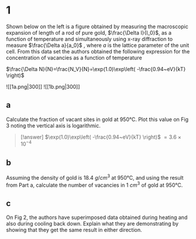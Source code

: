 # 1

Shown below on the left is a figure obtained by measuring the macroscopic expansion of length of a rod of pure gold, $\frac{\Delta I}{I_0}$, as a function of temperature and simultaneously using x-ray diffraction to measure $\frac{\Delta a}{a_0}$ , where $a$ is the lattice parameter of the unit cell. From this data set the authors obtained the following expression for the concentration of vacancies as a function of temperature

$\frac{\Delta N}{N}=\frac{N_V}{N}=\exp(1.0)\exp\left( -\frac{0.94~eV}{kT} \right)$

![[1a.png|300]] ![[1b.png|300]]

## a

Calculate the fraction of vacant sites in gold at 950°C. Plot this value on Fig 3 noting
the vertical axis is logarithmic.

> [!answer]
> $\exp(1.0)\exp\left( -\frac{0.94~eV}{kT} \right)$
> $=3.6\times 10^{-4}$

## b

Assuming the density of gold is $18.4~g/cm^3$ at 950°C, and using the result from Part a, calculate the number of vacancies in $1~cm^3$ of gold at 950°C.

## c

On Fig 2, the authors have superimposed data obtained during heating and also during cooling back down. Explain what they are demonstrating by showing that they get the same result in either direction.

